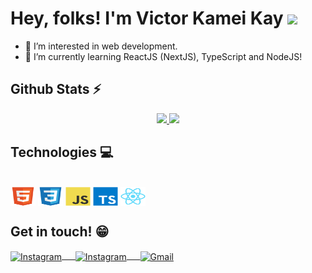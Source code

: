 # Hey, folks! I'm Victor Kamei Kay <img src="https://raw.githubusercontent.com/MartinHeinz/MartinHeinz/master/wave.gif" width="30px">
- 👀 I’m interested in web development.
- 📖 I’m currently learning ReactJS (NextJS), TypeScript and NodeJS!


## Github Stats ⚡
<div style="display: flex; align_items: center; justify-content: center;">
  <a href="https://www.linkedin.com/in/kameikay/">
    <img height="180em" src="https://github-readme-stats.vercel.app/api?username=kameikay&show_icons=true&theme=onedark">
    <img height="180em" src="https://github-readme-stats.vercel.app/api/top-langs/?username=kameikay&layout=compact&theme=onedark">
  </a>
</div>

## Technologies 💻
<div style="display: inline-block"><br>
  <img align="center" height="30" width="40" alt="HTML" src="https://raw.githubusercontent.com/devicons/devicon/master/icons/html5/html5-original.svg">
  <img align="center" height="30" width="40" alt="CSS3" src="https://raw.githubusercontent.com/devicons/devicon/master/icons/css3/css3-original.svg">
  <img align="center" height="30" width="40" alt="Javascript" src="https://raw.githubusercontent.com/devicons/devicon/master/icons/javascript/javascript-original.svg">
  <img align="center" height="30" width="40" alt="Typescript" src="https://raw.githubusercontent.com/devicons/devicon/master/icons/typescript/typescript-original.svg">
  <img align="center" height="30" width="40" alt="ReactJS" src="https://raw.githubusercontent.com/devicons/devicon/master/icons/react/react-original.svg">
</div>

## Get in touch! 😁
<div style="display: inline-block">
  <a href="https://www.linkedin.com/in/kameikay">
    <img align="center" height="30" width="30" alt="Instagram" src="https://cdn.iconscout.com/icon/free/png-256/linkedin-160-461814.png">
    &emsp;
  </a>
  
  <a href="https://www.instagram.com/kameikay/">
    <img align="center" height="30" width="30" alt="Instagram" src="https://cdn.iconscout.com/icon/free/png-256/instagram-216-721958.png">
    &emsp;
  </a>
    
  <a href="mailto:kameikay@gmail.com">
    <img align="center" height="30" width="30" alt="Gmail" src="https://cdn.iconscout.com/icon/free/png-256/gmail-2981844-2476484.png">
  </a>
</div>


<!---
kameikay/kameikay is a ✨ special ✨ repository because its `README.md` (this file) appears on your GitHub profile.
You can click the Preview link to take a look at your changes.
--->
